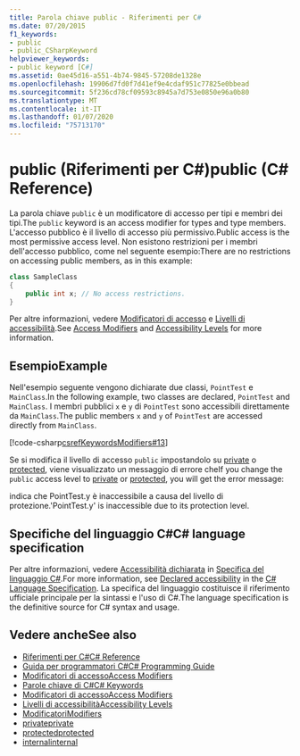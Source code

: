 ```yaml
---
title: Parola chiave public - Riferimenti per C#
ms.date: 07/20/2015
f1_keywords:
- public
- public_CSharpKeyword
helpviewer_keywords:
- public keyword [C#]
ms.assetid: 0ae45d16-a551-4b74-9845-57208de1328e
ms.openlocfilehash: 19906d7fd0f7d41ef9e4cdaf951c77825e0bbead
ms.sourcegitcommit: 5f236cd78cf09593c8945a7d753e0850e96a0b80
ms.translationtype: MT
ms.contentlocale: it-IT
ms.lasthandoff: 01/07/2020
ms.locfileid: "75713170"
---
```

# <a name="public-c-reference"></a><span data-ttu-id="970c6-102">public (Riferimenti per C#)</span><span class="sxs-lookup"><span data-stu-id="970c6-102">public (C# Reference)</span></span>

<span data-ttu-id="970c6-103">La parola chiave `public` è un modificatore di accesso per tipi e membri dei tipi.</span><span class="sxs-lookup"><span data-stu-id="970c6-103">The `public` keyword is an access modifier for types and type members.</span></span> <span data-ttu-id="970c6-104">L'accesso pubblico è il livello di accesso più permissivo.</span><span class="sxs-lookup"><span data-stu-id="970c6-104">Public access is the most permissive access level.</span></span> <span data-ttu-id="970c6-105">Non esistono restrizioni per i membri dell'accesso pubblico, come nel seguente esempio:</span><span class="sxs-lookup"><span data-stu-id="970c6-105">There are no restrictions on accessing public members, as in this example:</span></span>

```csharp
class SampleClass
{
    public int x; // No access restrictions.
}
```

<span data-ttu-id="970c6-106">Per altre informazioni, vedere [Modificatori di accesso](../../programming-guide/classes-and-structs/access-modifiers.md) e [Livelli di accessibilità](accessibility-levels.md).</span><span class="sxs-lookup"><span data-stu-id="970c6-106">See [Access Modifiers](../../programming-guide/classes-and-structs/access-modifiers.md) and [Accessibility Levels](accessibility-levels.md) for more information.</span></span>

## <a name="example"></a><span data-ttu-id="970c6-107">Esempio</span><span class="sxs-lookup"><span data-stu-id="970c6-107">Example</span></span>

<span data-ttu-id="970c6-108">Nell'esempio seguente vengono dichiarate due classi, `PointTest` e `MainClass`.</span><span class="sxs-lookup"><span data-stu-id="970c6-108">In the following example, two classes are declared, `PointTest` and `MainClass`.</span></span> <span data-ttu-id="970c6-109">I membri pubblici `x` e `y` di `PointTest` sono accessibili direttamente da `MainClass`.</span><span class="sxs-lookup"><span data-stu-id="970c6-109">The public members `x` and `y` of `PointTest` are accessed directly from `MainClass`.</span></span>

[!code-csharp[csrefKeywordsModifiers#13](~/samples/snippets/csharp/VS_Snippets_VBCSharp/csrefKeywordsModifiers/CS/csrefKeywordsModifiers.cs#13)]

<span data-ttu-id="970c6-110">Se si modifica il livello di accesso `public` impostandolo su [private](private.md) o [protected](protected.md), viene visualizzato un messaggio di errore che</span><span class="sxs-lookup"><span data-stu-id="970c6-110">If you change the `public` access level to [private](private.md) or [protected](protected.md), you will get the error message:</span></span>

<span data-ttu-id="970c6-111">indica che PointTest.y è inaccessibile a causa del livello di protezione.</span><span class="sxs-lookup"><span data-stu-id="970c6-111">'PointTest.y' is inaccessible due to its protection level.</span></span>

## <a name="c-language-specification"></a><span data-ttu-id="970c6-112">Specifiche del linguaggio C#</span><span class="sxs-lookup"><span data-stu-id="970c6-112">C# language specification</span></span>  

<span data-ttu-id="970c6-113">Per altre informazioni, vedere [Accessibilità dichiarata](~/_csharplang/spec/basic-concepts.md#declared-accessibility) in [Specifica del linguaggio C#](/dotnet/csharp/language-reference/language-specification/introduction).</span><span class="sxs-lookup"><span data-stu-id="970c6-113">For more information, see [Declared accessibility](~/_csharplang/spec/basic-concepts.md#declared-accessibility) in the [C# Language Specification](/dotnet/csharp/language-reference/language-specification/introduction).</span></span> <span data-ttu-id="970c6-114">La specifica del linguaggio costituisce il riferimento ufficiale principale per la sintassi e l'uso di C#.</span><span class="sxs-lookup"><span data-stu-id="970c6-114">The language specification is the definitive source for C# syntax and usage.</span></span>

## <a name="see-also"></a><span data-ttu-id="970c6-115">Vedere anche</span><span class="sxs-lookup"><span data-stu-id="970c6-115">See also</span></span>

- [<span data-ttu-id="970c6-116">Riferimenti per C#</span><span class="sxs-lookup"><span data-stu-id="970c6-116">C# Reference</span></span>](../index.md)
- [<span data-ttu-id="970c6-117">Guida per programmatori C#</span><span class="sxs-lookup"><span data-stu-id="970c6-117">C# Programming Guide</span></span>](../../programming-guide/index.md)
- [<span data-ttu-id="970c6-118">Modificatori di accesso</span><span class="sxs-lookup"><span data-stu-id="970c6-118">Access Modifiers</span></span>](../../programming-guide/classes-and-structs/access-modifiers.md)
- [<span data-ttu-id="970c6-119">Parole chiave di C#</span><span class="sxs-lookup"><span data-stu-id="970c6-119">C# Keywords</span></span>](index.md)
- [<span data-ttu-id="970c6-120">Modificatori di accesso</span><span class="sxs-lookup"><span data-stu-id="970c6-120">Access Modifiers</span></span>](access-modifiers.md)
- [<span data-ttu-id="970c6-121">Livelli di accessibilità</span><span class="sxs-lookup"><span data-stu-id="970c6-121">Accessibility Levels</span></span>](accessibility-levels.md)
- [<span data-ttu-id="970c6-122">Modificatori</span><span class="sxs-lookup"><span data-stu-id="970c6-122">Modifiers</span></span>](index.md)
- [<span data-ttu-id="970c6-123">private</span><span class="sxs-lookup"><span data-stu-id="970c6-123">private</span></span>](private.md)
- [<span data-ttu-id="970c6-124">protected</span><span class="sxs-lookup"><span data-stu-id="970c6-124">protected</span></span>](protected.md)
- [<span data-ttu-id="970c6-125">internal</span><span class="sxs-lookup"><span data-stu-id="970c6-125">internal</span></span>](internal.md)
